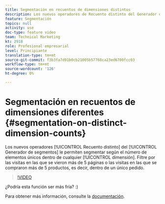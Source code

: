 ```yaml
---
title: Segmentación en recuentos de dimensiones distintos
description: Los nuevos operadores de Recuento distinto del Generador de segmentos le permiten segmentar según el número de elementos únicos dentro de cualquier dimensión. Filtre por las visitas en las que se vieron más de 5 páginas o las visitas en las que se compraron más de 5 productos, es decir, dentro de un único pedido.
feature: Segmentación
topics: null
activity: use
doc-type: feature video
team: Technical Marketing
kt: 2918
role: Profesional empresarial
level: Principiante
translation-type: tm+mt
source-git-commit: f3b3fa7d91b0cb21005b57768ca23ed6700fcc03
workflow-type: tm+mt
source-wordcount: '126'
ht-degree: 0%

---
```



# Segmentación en recuentos de dimensiones diferentes {#segmentation-on-distinct-dimension-counts}

Los nuevos operadores [!UICONTROL Recuento distinto] del [!UICONTROL Generador de segmentos] le permiten segmentar según el número de elementos únicos dentro de cualquier [!UICONTROL dimensión]. Filtre por las visitas en las que se vieron más de 5 páginas o las visitas en las que se compraron más de 5 productos, es decir, dentro de un único pedido.

>[!VIDEO](https://video.tv.adobe.com/v/27257/?quality=9)

¿Podría esta función ser más fría? :)

Para obtener más información, consulte la [documentación](https://marketing.adobe.com/resources/help/en_US/analytics/segment/seg_operators.html).
